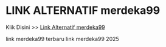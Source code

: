 # LINK ALTERNATIF merdeka99

Klik Disini >> <a href="https://linksto.pages.dev/">Link Alternatif merdeka99 </a>

link merdeka99 terbaru
link merdeka99 2025
